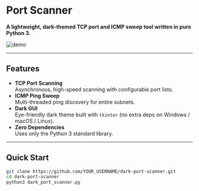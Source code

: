 # Port Scanner  
**A lightweight, dark-themed TCP port and ICMP sweep tool written in pure Python 3.**

![demo](https://user-images.githubusercontent.com/YOU/REPO/demo.gif)

---

## Features
- **TCP Port Scanning**  
  Asynchronous, high-speed scanning with configurable port lists.
- **ICMP Ping Sweep**  
  Multi-threaded ping discovery for entire subnets.
- **Dark GUI**  
  Eye-friendly dark theme built with `tkinter` (no extra deps on Windows / macOS / Linux).
- **Zero Dependencies**  
  Uses only the Python 3 standard library.

---

## Quick Start

```bash
git clone https://github.com/YOUR_USERNAME/dark-port-scanner.git
cd dark-port-scanner
python3 dark_port_scanner.py
